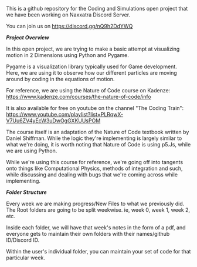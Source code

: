 This is a github repository for the Coding and Simulations open project that we have been working on Naxxatra Discord Server.

You can join us on https://discord.gg/nQ9h2DdYWQ

***Project Overview***

In this open project, we are trying to make a basic attempt at visualizing motion in 2 Dimensions using Python and Pygame.

Pygame is a visualization library typically used for Game development. Here, we are using it to observe how our different particles are moving around by coding in the equations of motion. 

For reference, we are using the Nature of Code course on Kadenze: https://www.kadenze.com/courses/the-nature-of-code/info

It is also available for free on youtube on the channel "The Coding Train": https://www.youtube.com/playlist?list=PLRqwX-V7Uu6ZV4yEcW3uDwOgGXKUUsPOM

The course itself is an adaptation of the Nature of Code textbook written by Daniel Shiffman. While the logic they're implementing is largely similar to what we're doing, it is worth noting that Nature of Code is using p5.Js, while we are using Python. 

While we're using this course for reference, we're going off into tangents onto things like Computational Physics, methods of integration and such, while discussing and dealing with bugs that we're coming across while implementing. 

***Folder Structure***

Every week we are making progress/New Files to what we previously did. The Root folders are going to be split weekwise. ie, week 0, week 1, week 2, etc.

Inside each folder, we will have that week's notes in the form of a pdf, and everyone gets to maintain their own folders with their names/github ID/Discord ID. 

Within the user's individual folder, you can maintain your set of code for that particular week. 


